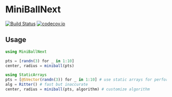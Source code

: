 # MiniBallNext

[![Build Status](https://travis-ci.org/jw3126/MiniBallNext.jl.svg?branch=master)](https://travis-ci.org/jw3126/ArgCheck.jl)
[![codecov.io](https://codecov.io/github/jw3126/MiniBallNext.jl/coverage.svg?branch=master)](http://codecov.io/github/jw3126/ArgCheck.jl?branch=master)
## Usage
```julia
using MiniBallNext

pts = [randn(3) for _ in 1:10]
center, radius = miniball(pts)

using StaticArrays
pts = [@SVector(randn(3)) for _ in 1:10] # use static arrays for performance
alg = Ritter() # fast but inaccurate
center, radius = miniball(pts, algorithm) # customize algorithm
```
